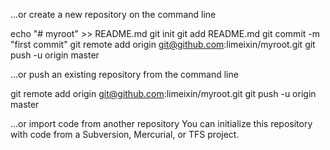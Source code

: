 …or create a new repository on the command line

echo "# myroot" >> README.md
git init
git add README.md
git commit -m "first commit"
git remote add origin git@github.com:limeixin/myroot.git
git push -u origin master


…or push an existing repository from the command line

git remote add origin git@github.com:limeixin/myroot.git
git push -u origin master


…or import code from another repository
You can initialize this repository with code from a Subversion, Mercurial, or TFS project.

